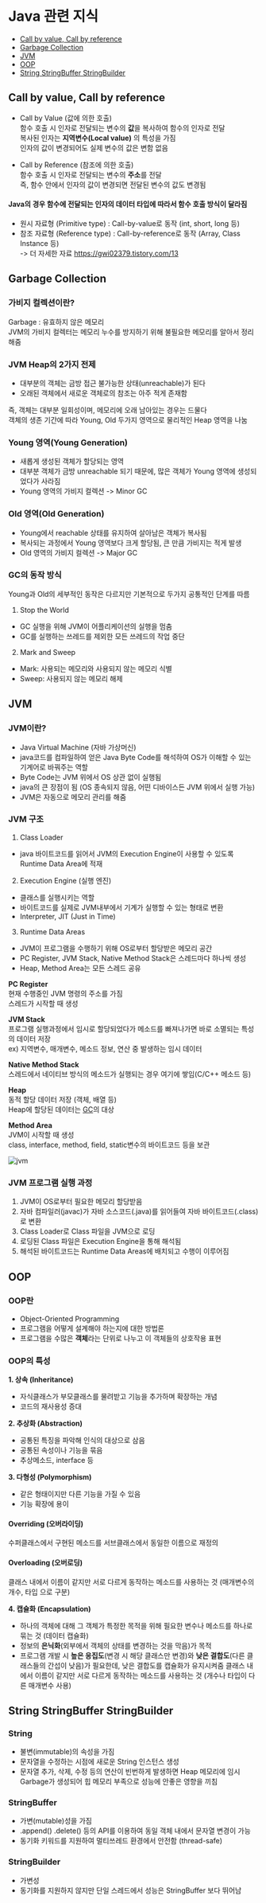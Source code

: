 # Java 관련 지식
- [Call by value, Call by reference](#call-by-value,-call-by-reference)
- [Garbage Collection](#garbage-collection)
- [JVM](#jvm)
- [OOP](#oop)
- [String StringBuffer StringBuilder](#string-stringbuffer-stringbuilder)

## Call by value, Call by reference
- Call by Value (값에 의한 호출)  
함수 호출 시 인자로 전달되는 변수의 **값**을 복사하여 함수의 인자로 전달  
복사된 인자는 **지역변수(Local value)** 의 특성을 가짐  
인자의 값이 변경되어도 실제 변수의 값은 변함 없음

- Call by Reference (참조에 의한 호출)  
함수 호출 시 인자로 전달되는 변수의 **주소**를 전달  
즉, 함수 안에서 인자의 값이 변경되면 전달된 변수의 값도 변경됨  

#### Java의 경우 함수에 전달되는 인자의 데이터 타입에 따라서 함수 호출 방식이 달라짐
- 원시 자료형 (Primitive type) : Call-by-value로 동작 (int, short, long 등)
- 참조 자료형 (Reference type) : Call-by-reference로 동작 (Array, Class Instance 등)  
-> 더 자세한 자료 https://gwi02379.tistory.com/13


## Garbage Collection

### 가비지 컬렉션이란?
Garbage : 유효하지 않은 메모리  
JVM의 가비지 컬렉터는 메모리 누수를 방지하기 위해 불필요한 메모리를 알아서 정리해줌 

### JVM Heap의 2가지 전제
- 대부분의 객체는 금방 접근 불가능한 상태(unreachable)가 된다  
- 오래된 객체에서 새로운 객체로의 참조는 아주 적게 존재함  

즉, 객체는 대부분 일회성이며, 메모리에 오래 남아있는 경우는 드물다  
객체의 생존 기간에 따라 Young, Old 두가지 영역으로 물리적인 Heap 영역을 나눔

### Young 영역(Young Generation)
- 새롭게 생성된 객체가 할당되는 영역
- 대부분 객체가 금방 unreachable 되기 때문에, 많은 객체가 Young 영역에 생성되었다가 사라짐
- Young 영역의 가비지 컬렉션 -> Minor GC

### Old 영역(Old Generation)
- Young에서 reachable 상태를 유지하여 살아남은 객체가 복사됨
- 복사되는 과정에서 Young 영역보다 크게 할당됨, 큰 만큼 가비지는 적게 발생
- Old 영역의 가비지 컬렉션 -> Major GC

### GC의 동작 방식
Young과 Old의 세부적인 동작은 다르지만 기본적으로 두가지 공통적인 단계를 따름  

1. Stop the World
- GC 실행을 위해 JVM이 어플리케이션의 실행을 멈춤
- GC를 실행하는 쓰레드를 제외한 모든 쓰레드의 작업 중단

2. Mark and Sweep
- Mark: 사용되는 메모리와 사용되지 않는 메모리 식별
- Sweep: 사용되지 않는 메모리 해제


## JVM

### JVM이란?
- Java Virtual Machine (자바 가상머신)
- java코드를 컴파일하여 얻은 Java Byte Code를 해석하여 OS가 이해할 수 있는 기계어로 바꿔주는 역할
- Byte Code는 JVM 위에서 OS 상관 없이 실행됨
- java의 큰 장점이 됨 (OS 종속되지 않음, 어떤 디바이스든 JVM 위에서 실행 가능)
- JVM은 자동으로 메모리 관리를 해줌

### JVM 구조
1. Class Loader
- java 바이트코드를 읽어서 JVM의 Execution Engine이 사용할 수 있도록 Runtime Data Area에 적재  

2. Execution Engine (실행 엔진)
- 클래스를 실행시키는 역할
- 바이트코드를 실제로 JVM내부에서 기계가 실행할 수 있는 형태로 변환
- Interpreter, JIT (Just in Time)  

3. Runtime Data Areas
- JVM이 프로그램을 수행하기 위해 OS로부터 할당받은 메모리 공간
- PC Register, JVM Stack, Native Method Stack은 스레드마다 하나씩 생성
- Heap, Method Area는 모든 스레드 공유

**PC Register**  
현재 수행중인 JVM 명령의 주소를 가짐  
스레드가 시작할 때 생성    

**JVM Stack**  
프로그램 실행과정에서 임시로 할당되었다가 메소드를 빠져나가면 바로 소멸되는 특성의 데이터 저장  
ex) 지역변수, 매개변수, 메소드 정보, 연산 중 발생하는 임시 데이터  

**Native Method Stack**  
스레드에서 네이티브 방식의 메소드가 실행되는 경우 여기에 쌓임(C/C++ 메소드 등)  

**Heap**  
동적 할당 데이터 저장 (객체, 배열 등)  
Heap에 할당된 데이터는 [GC](#garbage-collection)의 대상  

**Method Area**  
JVM이 시작할 때 생성  
class, interface, method, field, static변수의 바이트코드 등을 보관  

![jvm](https://user-images.githubusercontent.com/38305511/139861445-8f593f8e-aac0-4f66-b773-6fc434f00caf.png)  
### JVM 프로그램 실행 과정
1. JVM이 OS로부터 필요한 메모리 할당받음
2. 자바 컴파일러(javac)가 자바 소스코드(.java)를 읽어들여 자바 바이트코드(.class)로 변환
3. Class Loader로 Class 파일을 JVM으로 로딩
4. 로딩된 Class 파일은 Execution Engine을 통해 해석됨
5. 해석된 바이트코드는 Runtime Data Areas에 배치되고 수행이 이루어짐

## OOP

### OOP란
- Object-Oriented Programming
- 프로그램을 어떻게 설계해야 하는지에 대한 방법론
- 프로그램을 수많은 **객체**라는 단위로 나누고 이 객체들의 상호작용 표현

### OOP의 특성
**1. 상속 (Inheritance)**
- 자식클래스가 부모클래스를 물려받고 기능을 추가하며 확장하는 개념
- 코드의 재사용성 증대

**2. 추상화 (Abstraction)**
- 공통된 특징을 파악해 인식의 대상으로 삼음
- 공통된 속성이나 기능을 묶음
- 추상메소드, interface 등

**3. 다형성 (Polymorphism)**
- 같은 형태이지만 다른 기능을 가질 수 있음
- 기능 확장에 용이

#### Overriding (오버라이딩)
수퍼클래스에서 구현된 메소드를 서브클래스에서 동일한 이름으로 재정의

#### Overloading (오버로딩)
클래스 내에서 이름이 같지만 서로 다르게 동작하는 메소드를 사용하는 것 (매개변수의 개수, 타입 으로 구분)

**4. 캡슐화 (Encapsulation)**
- 하나의 객체에 대해 그 객체가 특정한 목적을 위해 필요한 변수나 메소드를 하나로 묶는 것 (데이터 캡슐화)
- 정보의 **은닉화**(외부에서 객체의 상태를 변경하는 것을 막음)가 목적
- 프로그램 개발 시 **높은 응집도**(변경 시 해당 클래스만 변경)와 **낮은 결합도**(다른 클래스들의 간섭이 낮음)가 필요한데, 낮은 결합도를 캡슐화가 유지시켜줌
클래스 내에서 이름이 같지만 서로 다르게 동작하는 메소드를 사용하는 것 (개수나 타입이 다른 매개변수 사용)

## String StringBuffer StringBuilder
### String
- 불변(immutable)의 속성을 가짐
- 문자열을 수정하는 시점에 새로운 String 인스턴스 생성
- 문자열 추가, 삭제, 수정 등의 연산이 빈번하게 발생하면 Heap 메모리에 임시 Garbage가 생성되어 힙 메모리 부족으로 성능에 안좋은 영향을 끼침

### StringBuffer
- 가변(mutable)성을 가짐
- .append() .delete() 등의 API를 이용하여 동일 객체 내에서 문자열 변경이 가능
- 동기화 키워드를 지원하여 멀티쓰레드 환경에서 안전함 (thread-safe)

### StringBuilder
- 가변성
- 동기화를 지원하지 않지만 단일 스레드에서 성능은 StringBuffer 보다 뛰어남
